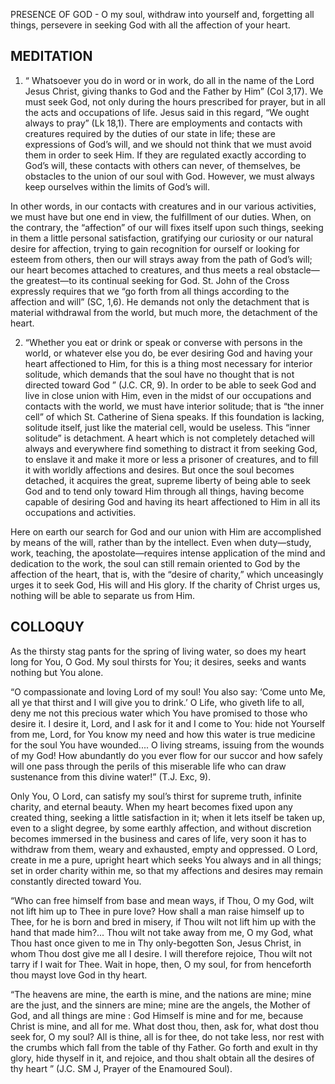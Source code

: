 PRESENCE OF GOD - O my soul, withdraw into yourself and, forgetting all things, persevere in seeking God with all the affection of your heart.

## MEDITATION

1. “ Whatsoever you do in word or in work, do all in the name of the Lord Jesus Christ, giving thanks to God and the Father by Him” (Col 3,17). We must seek God, not only during the hours prescribed for prayer, but in all the acts and occupations of life. Jesus said in this regard, “We ought always to pray” (Lk 18,1). There are employments and contacts with creatures required by the duties of our state in life; these are expressions of God’s will, and we should not think that we must avoid them in order to seek Him. If they are regulated exactly according to God’s will, these contacts with others can never, of themselves, be obstacles to the union of our soul with God. However, we must always keep ourselves within the limits of God’s will.

In other words, in our contacts with creatures and in our various activities, we must have but one end in view, the fulfillment of our duties. When, on the contrary, the “affection” of our will fixes itself upon such things, seeking in them a little personal satisfaction, gratifying our curiosity or our natural desire for affection, trying to gain recognition for ourself or looking for esteem from others, then our will strays away from the path of God’s will; our heart becomes attached to creatures, and thus meets a real obstacle—the greatest—to its continual seeking for God. St. John of the Cross expressly requires that we “go forth from all things according to the affection and will” (SC, 1,6). He demands not only the detachment that is material withdrawal from the world, but much more, the detachment of the heart.


2. “Whether you eat or drink or speak or converse with persons in the world, or whatever else you do, be ever desiring God and having your heart affectioned to Him, for this is a thing most necessary for interior solitude, which demands that the soul have no thought that is not directed toward God ” (J.C. CR, 9). In order to be able to seek God and live in close union with Him, even in the midst of our occupations and contacts with the world, we must have interior solitude; that is “the inner cell” of which St. Catherine of Siena speaks. If this foundation is lacking, solitude itself, just like the material cell, would be useless. This “inner solitude” is detachment. A heart which is not completely detached will always and everywhere find something to distract it from seeking God, to enslave it and make it more or less a prisoner of creatures, and to fill it with worldly affections and desires. But once the soul becomes detached, it acquires the great, supreme liberty of being able to seek God and to tend only toward Him through all things, having become capable of desiring God and having its heart affectioned to Him in all its occupations and activities. 

Here on earth our search for God and our union with Him are accomplished by means of the will, rather than by the intellect. Even when duty—study, work, teaching, the apostolate—requires intense application of the mind and dedication to the work, the soul can still remain oriented to God by the affection of the heart, that is, with the “desire of charity,” which unceasingly urges it to seek God, His will and His glory. If the charity of Christ urges us, nothing will be able to separate us from Him.

## COLLOQUY

As the thirsty stag pants for the spring of living water, so does my heart long for You, O God. My soul thirsts for You; it desires, seeks and wants nothing but You alone.

“O compassionate and loving Lord of my soul! You also say: ‘Come unto Me, all ye that thirst and I will give you to drink.’ O Life, who giveth life to all, deny me not this precious water which You have promised to those who desire it. I desire it, Lord, and I ask for it and I come to You: hide not Yourself from me, Lord, for You know my need and how this water is true medicine for the soul You have wounded.... O living streams, issuing from the wounds of my God! How abundantly do you ever flow for our succor and how safely will one pass through the perils of this miserable life who can draw sustenance from this divine water!” (T.J. Exc, 9). 

Only You, O Lord, can satisfy my soul’s thirst for supreme truth, infinite charity, and eternal beauty. When my heart becomes fixed upon any created thing, seeking a little satisfaction in it; when it lets itself be taken up, even to a slight degree, by some earthly affection, and without discretion becomes immersed in the business and cares of life, very soon it has to withdraw from them, weary and exhausted, empty and oppressed. O Lord, create in me a pure, upright heart which seeks You always and in all things; set in order charity within me, so that my affections and desires may remain constantly directed toward You. 

“Who can free himself from base and mean ways, if Thou, O my God, wilt not lift him up to Thee in pure love? How shall a man raise himself up to Thee, for he is born and bred in misery, if Thou wilt not lift him up with the hand that made him?... Thou wilt not take away from me, O my God, what Thou hast once given to me in Thy only-begotten Son, Jesus Christ, in whom Thou dost give me all I desire. I will therefore rejoice, Thou wilt not tarry if I wait for Thee. Wait in hope, then, O my soul, for from henceforth thou mayst love God in thy heart. 

“The heavens are mine, the earth is mine, and the nations are mine; mine are the just, and the sinners are mine; mine are the angels, the Mother of God, and all things are mine : God Himself is mine and for me, because Christ is mine, and all for me. What dost thou, then, ask for, what dost thou seek for, O my soul? All is thine, all is for thee, do not take less, nor rest with the crumbs which fall from the table of thy Father. Go forth and exult in thy glory, hide thyself in it, and rejoice, and thou shalt obtain all the desires of thy heart ” (J.C. SM J, Prayer of the Enamoured Soul).